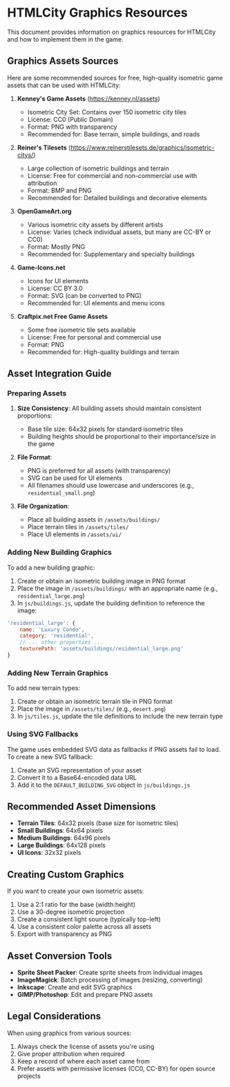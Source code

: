 # HTMLCity Graphics Resources

This document provides information on graphics resources for HTMLCity and how to implement them in the game.

## Graphics Assets Sources

Here are some recommended sources for free, high-quality isometric game assets that can be used with HTMLCity:

1. **Kenney's Game Assets** (https://kenney.nl/assets)
   - Isometric City Set: Contains over 150 isometric city tiles
   - License: CC0 (Public Domain)
   - Format: PNG with transparency
   - Recommended for: Base terrain, simple buildings, and roads

2. **Reiner's Tilesets** (https://www.reinerstilesets.de/graphics/isometric-citys/)
   - Large collection of isometric buildings and terrain
   - License: Free for commercial and non-commercial use with attribution
   - Format: BMP and PNG
   - Recommended for: Detailed buildings and decorative elements

3. **OpenGameArt.org**
   - Various isometric city assets by different artists
   - License: Varies (check individual assets, but many are CC-BY or CC0)
   - Format: Mostly PNG
   - Recommended for: Supplementary and specialty buildings

4. **Game-Icons.net**
   - Icons for UI elements
   - License: CC BY 3.0
   - Format: SVG (can be converted to PNG)
   - Recommended for: UI elements and menu icons

5. **Craftpix.net Free Game Assets**
   - Some free isometric tile sets available
   - License: Free for personal and commercial use
   - Format: PNG
   - Recommended for: High-quality buildings and terrain

## Asset Integration Guide

### Preparing Assets

1. **Size Consistency**: All building assets should maintain consistent proportions:
   - Base tile size: 64x32 pixels for standard isometric tiles
   - Building heights should be proportional to their importance/size in the game

2. **File Format**: 
   - PNG is preferred for all assets (with transparency)
   - SVG can be used for UI elements
   - All filenames should use lowercase and underscores (e.g., `residential_small.png`)

3. **File Organization**:
   - Place all building assets in `/assets/buildings/`
   - Place terrain tiles in `/assets/tiles/`
   - Place UI elements in `/assets/ui/`

### Adding New Building Graphics

To add a new building graphic:

1. Create or obtain an isometric building image in PNG format
2. Place the image in `/assets/buildings/` with an appropriate name (e.g., `residential_large.png`)
3. In `js/buildings.js`, update the building definition to reference the image:

```javascript
'residential_large': {
    name: 'Luxury Condo',
    category: 'residential',
    // ... other properties ...
    texturePath: 'assets/buildings/residential_large.png'
}
```

### Adding New Terrain Graphics

To add new terrain types:

1. Create or obtain an isometric terrain tile in PNG format
2. Place the image in `/assets/tiles/` (e.g., `desert.png`)
3. In `js/tiles.js`, update the tile definitions to include the new terrain type

### Using SVG Fallbacks

The game uses embedded SVG data as fallbacks if PNG assets fail to load. To create a new SVG fallback:

1. Create an SVG representation of your asset
2. Convert it to a Base64-encoded data URL
3. Add it to the `DEFAULT_BUILDING_SVG` object in `js/buildings.js`

## Recommended Asset Dimensions

- **Terrain Tiles**: 64x32 pixels (base size for isometric tiles)
- **Small Buildings**: 64x64 pixels 
- **Medium Buildings**: 64x96 pixels
- **Large Buildings**: 64x128 pixels
- **UI Icons**: 32x32 pixels

## Creating Custom Graphics

If you want to create your own isometric assets:

1. Use a 2:1 ratio for the base (width:height)
2. Use a 30-degree isometric projection
3. Create a consistent light source (typically top-left)
4. Use a consistent color palette across all assets
5. Export with transparency as PNG

## Asset Conversion Tools

- **Sprite Sheet Packer**: Create sprite sheets from individual images
- **ImageMagick**: Batch processing of images (resizing, converting)
- **Inkscape**: Create and edit SVG graphics
- **GIMP/Photoshop**: Edit and prepare PNG assets

## Legal Considerations

When using graphics from various sources:

1. Always check the license of assets you're using
2. Give proper attribution when required
3. Keep a record of where each asset came from
4. Prefer assets with permissive licenses (CC0, CC-BY) for open source projects